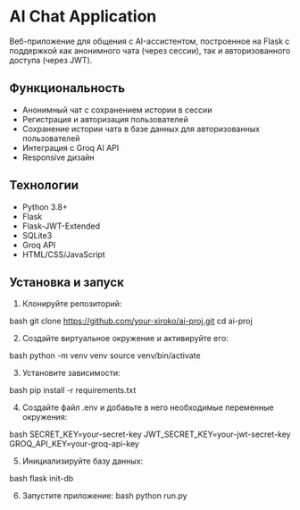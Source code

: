 # AI Chat Application

Веб-приложение для общения с AI-ассистентом, построенное на Flask с поддержкой как анонимного чата (через сессии), так и авторизованного доступа (через JWT).

## Функциональность

- Анонимный чат с сохранением истории в сессии
- Регистрация и авторизация пользователей
- Сохранение истории чата в базе данных для авторизованных пользователей
- Интеграция с Groq AI API
- Responsive дизайн

## Технологии

- Python 3.8+
- Flask
- Flask-JWT-Extended
- SQLite3
- Groq API
- HTML/CSS/JavaScript

## Установка и запуск

1. Клонируйте репозиторий:

bash
git clone https://github.com/your-xiroko/ai-proj.git
cd ai-proj


2. Создайте виртуальное окружение и активируйте его:

bash
python -m venv venv
source venv/bin/activate

3. Установите зависимости:

bash
pip install -r requirements.txt

4. Создайте файл .env и добавьте в него необходимые переменные окружения:

bash
SECRET_KEY=your-secret-key
JWT_SECRET_KEY=your-jwt-secret-key
GROQ_API_KEY=your-groq-api-key


5. Инициализируйте базу данных:

bash
flask init-db


6. Запустите приложение:
bash
python run.py